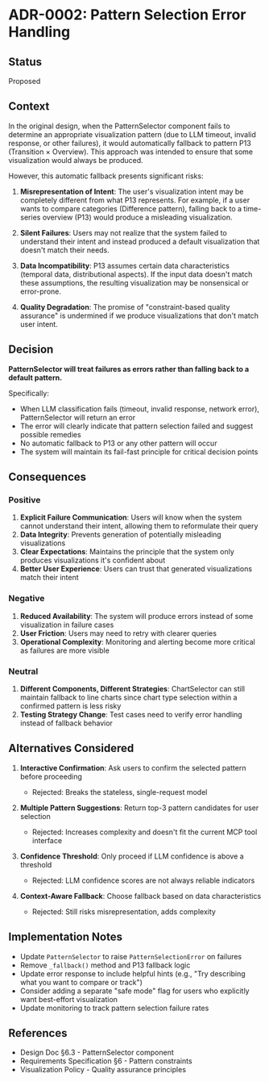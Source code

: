 # ADR-0002: Pattern Selection Error Handling

## Status

Proposed

## Context

In the original design, when the PatternSelector component fails to determine an appropriate visualization pattern (due to LLM timeout, invalid response, or other failures), it would automatically fallback to pattern P13 (Transition × Overview). This approach was intended to ensure that some visualization would always be produced.

However, this automatic fallback presents significant risks:

1. **Misrepresentation of Intent**: The user's visualization intent may be completely different from what P13 represents. For example, if a user wants to compare categories (Difference pattern), falling back to a time-series overview (P13) would produce a misleading visualization.

2. **Silent Failures**: Users may not realize that the system failed to understand their intent and instead produced a default visualization that doesn't match their needs.

3. **Data Incompatibility**: P13 assumes certain data characteristics (temporal data, distributional aspects). If the input data doesn't match these assumptions, the resulting visualization may be nonsensical or error-prone.

4. **Quality Degradation**: The promise of "constraint-based quality assurance" is undermined if we produce visualizations that don't match user intent.

## Decision

**PatternSelector will treat failures as errors rather than falling back to a default pattern.**

Specifically:
- When LLM classification fails (timeout, invalid response, network error), PatternSelector will return an error
- The error will clearly indicate that pattern selection failed and suggest possible remedies
- No automatic fallback to P13 or any other pattern will occur
- The system will maintain its fail-fast principle for critical decision points

## Consequences

### Positive

1. **Explicit Failure Communication**: Users will know when the system cannot understand their intent, allowing them to reformulate their query
2. **Data Integrity**: Prevents generation of potentially misleading visualizations
3. **Clear Expectations**: Maintains the principle that the system only produces visualizations it's confident about
4. **Better User Experience**: Users can trust that generated visualizations match their intent

### Negative

1. **Reduced Availability**: The system will produce errors instead of some visualization in failure cases
2. **User Friction**: Users may need to retry with clearer queries
3. **Operational Complexity**: Monitoring and alerting become more critical as failures are more visible

### Neutral

1. **Different Components, Different Strategies**: ChartSelector can still maintain fallback to line charts since chart type selection within a confirmed pattern is less risky
2. **Testing Strategy Change**: Test cases need to verify error handling instead of fallback behavior

## Alternatives Considered

1. **Interactive Confirmation**: Ask users to confirm the selected pattern before proceeding
   - Rejected: Breaks the stateless, single-request model

2. **Multiple Pattern Suggestions**: Return top-3 pattern candidates for user selection
   - Rejected: Increases complexity and doesn't fit the current MCP tool interface

3. **Confidence Threshold**: Only proceed if LLM confidence is above a threshold
   - Rejected: LLM confidence scores are not always reliable indicators

4. **Context-Aware Fallback**: Choose fallback based on data characteristics
   - Rejected: Still risks misrepresentation, adds complexity

## Implementation Notes

- Update `PatternSelector` to raise `PatternSelectionError` on failures
- Remove `_fallback()` method and P13 fallback logic
- Update error response to include helpful hints (e.g., "Try describing what you want to compare or track")
- Consider adding a separate "safe mode" flag for users who explicitly want best-effort visualization
- Update monitoring to track pattern selection failure rates

## References

- Design Doc §6.3 - PatternSelector component
- Requirements Specification §6 - Pattern constraints
- Visualization Policy - Quality assurance principles
